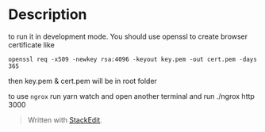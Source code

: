 ﻿
# Description
to run it in development mode. You should use openssl to create browser certificate like

    openssl req -x509 -newkey rsa:4096 -keyout key.pem -out cert.pem -days 365
then key.pem & cert.pem will be in root folder

to use `ngrox`
run yarn watch
and open another terminal and run ./ngrox http 3000

> Written with [StackEdit](https://stackedit.io/).

